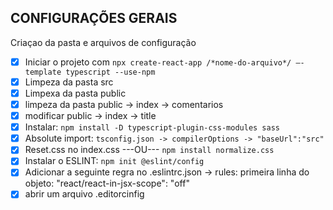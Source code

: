 ## CONFIGURAÇÕES GERAIS

Criaçao da pasta e arquivos de configuração

- [x] Iniciar o projeto com `npx create-react-app /*nome-do-arquivo*/ —-template typescript --use-npm`
- [x] Limpeza da pasta src
- [x] Limpexa da pasta public
- [x] limpeza da pasta public -> index -> comentarios
- [x] modificar public -> index -> title
- [x] Instalar: `npm install -D typescript-plugin-css-modules sass`
- [x] Absolute import: `tsconfig.json -> compilerOptions -> "baseUrl":"src"`
- [x] Reset.css no index.css ---OU--- `npm install normalize.css`
- [x] Instalar o ESLINT: `npm init @eslint/config`
- [x] Adicionar a seguinte regra no .eslintrc.json -> rules: primeira linha do objeto: "react/react-in-jsx-scope": "off"
- [x] abrir um arquivo .editorcinfig